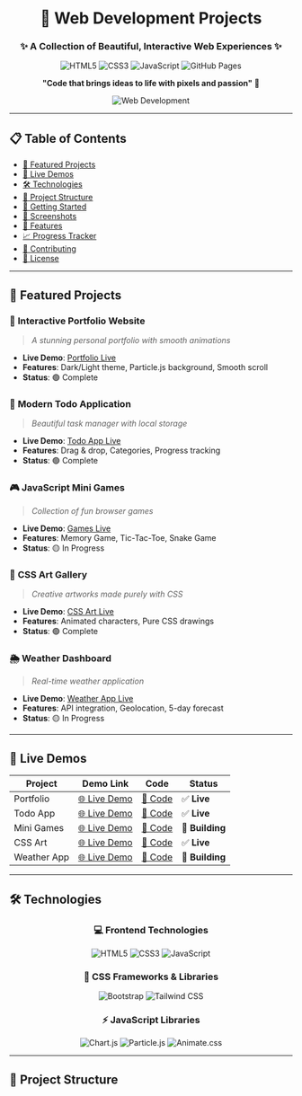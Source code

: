 <!-- Header Section -->
<div align="center">

# 🚀 Web Development Projects

### ✨ A Collection of Beautiful, Interactive Web Experiences ✨

![HTML5](https://img.shields.io/badge/HTML5-E34F26?style=for-the-badge&logo=html5&logoColor=white)
![CSS3](https://img.shields.io/badge/CSS3-1572B6?style=for-the-badge&logo=css3&logoColor=white)
![JavaScript](https://img.shields.io/badge/JavaScript-F7DF1E?style=for-the-badge&logo=javascript&logoColor=black)
![GitHub Pages](https://img.shields.io/badge/GitHub%20Pages-222222?style=for-the-badge&logo=githubpages&logoColor=white)

**"Code that brings ideas to life with pixels and passion"** 💫

![Web Development](https://media.giphy.com/media/L8K62iTDkzGX6/giphy.gif)

</div>

---

## 📋 Table of Contents
- [🌟 Featured Projects](#-featured-projects)
- [🚀 Live Demos](#-live-demos)
- [🛠️ Technologies](#️-technologies)
- [📁 Project Structure](#-project-structure)
- [🎯 Getting Started](#-getting-started)
- [📸 Screenshots](#-screenshots)
- [🌠 Features](#-features)
- [📈 Progress Tracker](#-progress-tracker)
- [🤝 Contributing](#-contributing)
- [📜 License](#-license)

---

## 🌟 Featured Projects

### 🎨 **Interactive Portfolio Website**
> *A stunning personal portfolio with smooth animations*
- **Live Demo**: [Portfolio Live](#)
- **Features**: Dark/Light theme, Particle.js background, Smooth scroll
- **Status**: 🟢 Complete

### 📱 **Modern Todo Application**
> *Beautiful task manager with local storage*
- **Live Demo**: [Todo App Live](#)
- **Features**: Drag & drop, Categories, Progress tracking
- **Status**: 🟢 Complete

### 🎮 **JavaScript Mini Games**
> *Collection of fun browser games*
- **Live Demo**: [Games Live](#)
- **Features**: Memory Game, Tic-Tac-Toe, Snake Game
- **Status**: 🟡 In Progress

### 🎨 **CSS Art Gallery**
> *Creative artworks made purely with CSS*
- **Live Demo**: [CSS Art Live](#)
- **Features**: Animated characters, Pure CSS drawings
- **Status**: 🟢 Complete

### 🌦️ **Weather Dashboard**
> *Real-time weather application*
- **Live Demo**: [Weather App Live](#)
- **Features**: API integration, Geolocation, 5-day forecast
- **Status**: 🟡 In Progress

---

## 🚀 Live Demos

| Project | Demo Link | Code | Status |
|---------|-----------|------|--------|
| Portfolio | [🌐 Live Demo](#) | [📁 Code](#) | ✅ **Live** |
| Todo App | [🌐 Live Demo](#) | [📁 Code](#) | ✅ **Live** |
| Mini Games | [🌐 Live Demo](#) | [📁 Code](#) | 🚧 **Building** |
| CSS Art | [🌐 Live Demo](#) | [📁 Code](#) | ✅ **Live** |
| Weather App | [🌐 Live Demo](#) | [📁 Code](#) | 🚧 **Building** |

---

## 🛠️ Technologies

<div align="center">

### 💻 Frontend Technologies

![HTML5](https://img.shields.io/badge/HTML5-E34F26?style=for-the-badge&logo=html5&logoColor=white)
![CSS3](https://img.shields.io/badge/CSS3-1572B6?style=for-the-badge&logo=css3&logoColor=white)
![JavaScript](https://img.shields.io/badge/JavaScript-323330?style=for-the-badge&logo=javascript&logoColor=F7DF1E)

### 🎨 CSS Frameworks & Libraries

![Bootstrap](https://img.shields.io/badge/Bootstrap-563D7C?style=for-the-badge&logo=bootstrap&logoColor=white)
![Tailwind CSS](https://img.shields.io/badge/Tailwind_CSS-38B2AC?style=for-the-badge&logo=tailwind-css&logoColor=white)

### ⚡ JavaScript Libraries

![Chart.js](https://img.shields.io/badge/Chart.js-FF6384?style=for-the-badge&logo=chartdotjs&logoColor=white)
![Particle.js](https://img.shields.io/badge/Particle.js-000000?style=for-the-badge)
![Animate.css](https://img.shields.io/badge/Animate.css-000000?style=for-the-badge)

</div>

---

## 📁 Project Structure
